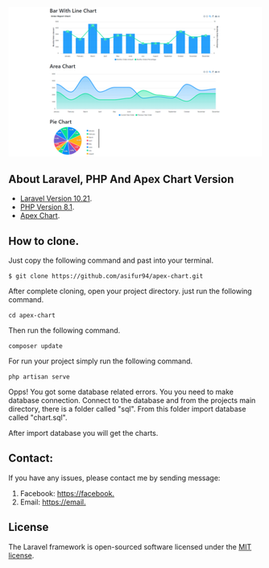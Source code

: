 <p align="center"><a href="https://laravel.com" target="_blank"><img src="public/chart.png" width="full" alt="Laravel Logo"></a></p>


## About Laravel, PHP And Apex Chart Version


-   [Laravel Version 10.21](https://laravel.com).
-   [PHP Version 8.1](https://php.net).
-   [Apex Chart](https://apexcharts.com/docs/installation/).

## How to clone.
Just copy the following command and past into your terminal.

    $ git clone https://github.com/asifur94/apex-chart.git

After complete cloning, open your project directory. just run the following command.

    cd apex-chart

Then run the following command.

    composer update

For run your project simply run the following command.

    php artisan serve

Opps! You got some database related errors. You you need to make database connection. Connect to the database and from the projects main directory, there is a folder called "sql". From this folder import database called "chart.sql".

After import database you will get the charts. 


## Contact:
If you have any issues, please contact me by sending message:

1. Facebook: [https://facebook.](https://www.facebook.com/insomniacafe/)
2. Email: [https://email.](contact@insomniacafe.org)


## License

The Laravel framework is open-sourced software licensed under the [MIT license](https://opensource.org/licenses/MIT).
